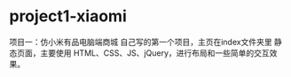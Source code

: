 # project1-xiaomi
项目一：仿小米有品电脑端商城
自己写的第一个项目，主页在index文件夹里
静态页面，主要使用 HTML、CSS、JS、jQuery，进行布局和一些简单的交互效果。
